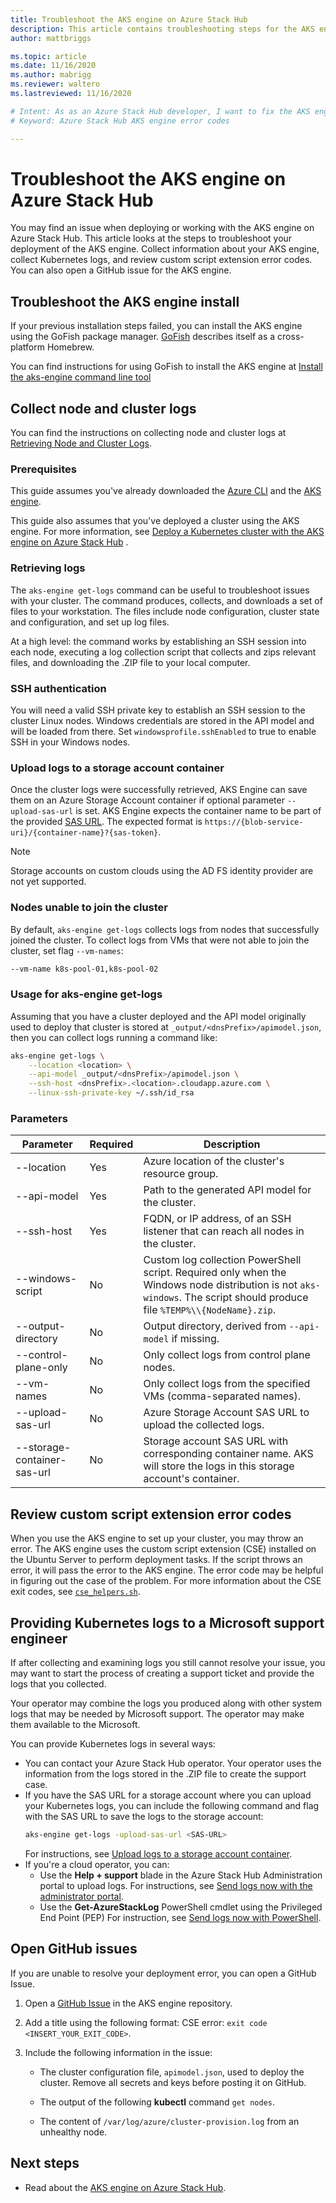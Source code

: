 ```yaml
---
title: Troubleshoot the AKS engine on Azure Stack Hub 
description: This article contains troubleshooting steps for the AKS engine on Azure Stack Hub. 
author: mattbriggs

ms.topic: article
ms.date: 11/16/2020
ms.author: mabrigg
ms.reviewer: waltero
ms.lastreviewed: 11/16/2020

# Intent: As as an Azure Stack Hub developer, I want to fix the AKS engine so that can my cluster without incident.
# Keyword: Azure Stack Hub AKS engine error codes

---
```


# Troubleshoot the AKS engine on Azure Stack Hub

You may find an issue when deploying or working with the AKS engine on Azure Stack Hub. This article looks at the steps to troubleshoot your deployment of the AKS engine. Collect information about your AKS engine, collect Kubernetes logs, and review custom script extension error codes. You can also open a GitHub issue for the AKS engine.

## Troubleshoot the AKS engine install

If your previous installation steps failed, you can install the AKS engine using the GoFish package manager. [GoFish](https://gofi.sh) describes itself as a cross-platform Homebrew.

You can find instructions for using GoFish to install the AKS engine at [Install the aks-engine command line tool](https://github.com/Azure/aks-engine/blob/master/docs/tutorials/quickstart.md#install-the-aks-engine-command-line-tool)

## Collect node and cluster logs

You can find the instructions on collecting node and cluster logs at [Retrieving Node and Cluster Logs](https://github.com/Azure/aks-engine/blob/master/docs/topics/get-logs.md).

### Prerequisites

This guide assumes you've already downloaded the [Azure CLI](azure-stack-version-profiles-azurecli2.md) and the [AKS engine](azure-stack-kubernetes-aks-engine-overview.md).

This guide also assumes that you've deployed a cluster using the AKS engine. For more information, see [Deploy a Kubernetes cluster with the AKS engine on Azure Stack Hub](azure-stack-kubernetes-aks-engine-deploy-cluster.md) .

### Retrieving logs

The `aks-engine get-logs` command can be useful to troubleshoot issues with your cluster. The command produces, collects, and downloads a set of files to your workstation. The files include node configuration, cluster state and configuration, and set up log files. 

At a high level: the command works by establishing an SSH session into each node, executing a log collection script that collects and zips relevant files, and downloading the .ZIP file to your local computer.

### SSH authentication

You will need a  valid SSH private key to establish an SSH session to the cluster Linux nodes. Windows credentials are stored in the API model and will be loaded from there. Set `windowsprofile.sshEnabled` to true to enable SSH in your Windows nodes.

### Upload logs to a storage account container

Once the cluster logs were successfully retrieved, AKS Engine can save them on an Azure Storage Account container if optional parameter `--upload-sas-url` is set. AKS Engine expects the container name to be part of the provided [SAS URL](/azure/storage/common/storage-sas-overview). The expected format is `https://{blob-service-uri}/{container-name}?{sas-token}`.

> [!NOTE]  
> Storage accounts on custom clouds using the AD FS identity provider are not yet supported.

### Nodes unable to join the cluster

By default, `aks-engine get-logs` collects logs from nodes that successfully joined the cluster. To collect logs from VMs that were not able to join the cluster, set flag `--vm-names`:

```bash
--vm-name k8s-pool-01,k8s-pool-02
```

### Usage for aks-engine get-logs

Assuming that you have a cluster deployed and the API model originally used to deploy that cluster is stored at `_output/<dnsPrefix>/apimodel.json`, then you can collect logs running a command like:

```bash
aks-engine get-logs \
    --location <location> \
    --api-model _output/<dnsPrefix>/apimodel.json \
    --ssh-host <dnsPrefix>.<location>.cloudapp.azure.com \
    --linux-ssh-private-key ~/.ssh/id_rsa
```

### Parameters

| **Parameter**                | **Required** | **Description**                                                                                                                                                |
|------------------------------|--------------|----------------------------------------------------------------------------------------------------------------------------------------------------------------|
| --location                   | Yes          | Azure location of the cluster's resource group.                                                                                                                |
| --api-model                  | Yes          | Path to the generated API model for the cluster.                                                                                                               |
| --ssh-host                   | Yes          | FQDN, or IP address, of an SSH listener that can reach all nodes in the cluster.                                                                               |
| --windows-script             | No           | Custom log collection PowerShell script. Required only when the Windows node distribution is not `aks-windows`. The script should produce file `%TEMP%\\{NodeName}.zip`. |
| --output-directory           | No           | Output directory, derived from `--api-model` if missing.                                                                                                         |
| --control-plane-only         | No           | Only collect logs from control plane nodes.                                                                                                                           |
| --vm-names                   | No           | Only collect logs from the specified VMs (comma-separated names).                                                                                              |
| --upload-sas-url             | No           | Azure Storage Account SAS URL to upload the collected logs.                                                                                                    |
| --storage-container-sas-url  | No           | Storage account SAS URL with corresponding container name. AKS will store the logs in this storage account's container.                                        |

## Review custom script extension error codes

When you use the AKS engine to set up your cluster, you may throw an error. The AKS engine uses the custom script extension (CSE) installed on the Ubuntu Server to perform deployment tasks. If the script throws an error, it will pass the error to the AKS engine. The error code may be helpful in figuring out the case of the problem. For more information about the CSE exit codes, see [`cse_helpers.sh`](https://github.com/Azure/aks-engine/blob/master/pkg/engine/cse.go).

## Providing Kubernetes logs to a Microsoft support engineer

If after collecting and examining logs you still cannot resolve your issue, you may want to start the process of creating a support ticket and provide the logs that you collected.

Your operator may combine the logs you produced along with other system logs that may be needed by Microsoft support. The operator may make them available to the Microsoft.

You can provide Kubernetes logs in several ways:
- You can contact your Azure Stack Hub operator. Your operator uses the information from the logs stored in the .ZIP file to create the support case.
- If you have the SAS URL for a storage account where you can upload your Kubernetes logs, you can include the following command and flag with the SAS URL to save the logs to the storage account: 
    ```Bash  
    aks-engine get-logs -upload-sas-url <SAS-URL>
    ```
    For instructions, see [Upload logs to a storage account container](#upload-logs-to-a-storage-account-container).
- If you're a cloud operator, you can:
    - Use the **Help + support** blade in the Azure Stack Hub Administration portal to upload logs. For instructions, see [Send logs now with the administrator portal](/azure-stack/operator/diagnostic-log-collection#send-logs-now-with-the-administrator-portal).
    -  Use the **Get-AzureStackLog** PowerShell cmdlet using the Privileged End Point (PEP) For instruction, see [Send logs now with PowerShell](/azure-stack/operator/diagnostic-log-collection#send-logs-now-with-powershell).
## Open GitHub issues

If you are unable to resolve your deployment error, you can open a GitHub Issue.

1.  Open a [GitHub Issue](https://github.com/Azure/aks-engine/issues/new) in the AKS engine repository.

2.  Add a title using the following format: CSE error: `exit code <INSERT_YOUR_EXIT_CODE>`.

3.  Include the following information in the issue:

    -   The cluster configuration file, `apimodel.json`, used to deploy the cluster. Remove all secrets and keys before posting it on GitHub.

    -   The output of the following **kubectl** command `get nodes`.

    -   The content of `/var/log/azure/cluster-provision.log` from an unhealthy node.

## Next steps

-   Read about the [AKS engine on Azure Stack Hub](azure-stack-kubernetes-aks-engine-overview.md).
